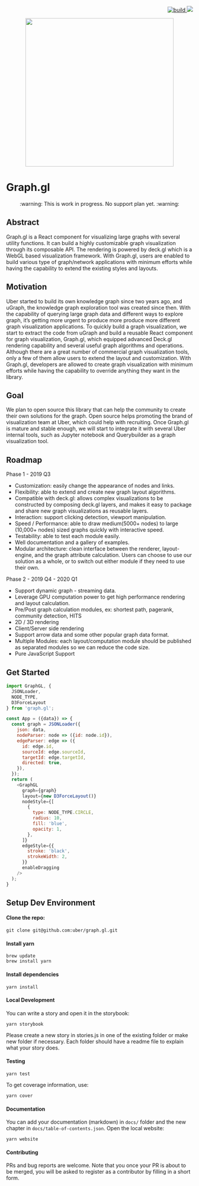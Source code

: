<p align="right">
  <a href="https://travis-ci.com/uber/graph.gl">
    <img src="https://travis-ci.com/uber/graph.gl.svg?branch=master" alt="build" />
  </a>
  <a href="https://app.fossa.com/projects/git%2Bgithub.com%2Fuber%2Fgraph.gl?ref=badge_shield" alt="FOSSA Status">
    <img src="https://app.fossa.com/api/projects/git%2Bgithub.com%2Fuber%2Fgraph.gl.svg?type=shield"/>
  </a>
</p>

<p align="center">
  <img src="https://i.imgur.com/BF9aOEu.png" height="400" />
</p>

# Graph.gl

<p align="center">:warning: This is work in progress. No support plan yet. :warning:</p>

## Abstract
Graph.gl is a React component for visualizing large graphs with several utility functions. It can build a highly customizable graph visualization through its composable API. The rendering is powered by deck.gl which is a WebGL based visualization framework.  With Graph.gl, users are enabled to build various type of graph/network applications with minimum efforts while having the capability to extend the existing styles and layouts.

## Motivation
Uber started to build its own knowledge graph since two years ago, and uGraph, the knowledge graph exploration tool was created since then. With the capability of querying large graph data and different ways to explore graph, it’s getting more urgent to produce more produce more different graph visualization applications.
To quickly build a graph visualization, we start to extract the code from uGraph and build a reusable React component for graph visualization, Graph.gl, which equipped advanced Deck.gl rendering capability and several useful graph algorithms and operations. Although there are a great number of commercial graph visualization tools, only a few of them allow users to extend the layout and customization. With Graph.gl, developers are allowed to create graph visualization with minimum efforts while having the capability to override anything they want in the library.

## Goal
We plan to open source this library that can help the community to create their own solutions for the graph. Open source helps promoting the brand of visualization team at Uber, which could help with recruiting. Once Graph.gl is mature and stable enough, we will start to integrate it with several Uber internal tools, such as Jupyter notebook and Querybuilder as a graph visualization tool.

## Roadmap

Phase 1 - 2019 Q3
 - Customization: easily change the appearance of nodes and links.
 - Flexibility: able to extend and create new graph layout algorithms.
 - Compatible with deck.gl: allows complex visualizations to be constructed by composing deck.gl layers, and makes it easy to package and share new graph visualizations as reusable layers.
 - Interaction: support clicking detection, viewport manipulation.
 - Speed / Performance: able to draw medium(5000+ nodes) to large (10,000+ nodes) sized graphs quickly with interactive speed.
 - Testability: able to test each module easily.
 - Well documentation and a gallery of examples.
 - Modular architecture: clean interface between the renderer, layout-engine, and the graph attribute calculation. Users can choose to use our solution as a whole, or to switch out either module if they need to use their own.

Phase 2 - 2019 Q4 - 2020 Q1
 - Support dynamic graph - streaming data.
 - Leverage GPU computation power to get high performance rendering and layout calculation.
 - Pre/Post graph calculation modules, ex: shortest path, pagerank, community detection, HITS
 - 2D / 3D rendering
 - Client/Server side rendering
 - Support arrow data and some other popular graph data format.
 - Multiple Modules: each layout/computation module should be published as separated modules so we can reduce the code size.
 - Pure JavaScript Support

## Get Started
```js
import GraphGL, {
  JSONLoader,
  NODE_TYPE,
  D3ForceLayout
} from 'graph.gl';

const App = ({data}) => {
  const graph = JSONLoader({
    json: data,
    nodeParser: node => ({id: node.id}),
    edgeParser: edge => ({
      id: edge.id,
      sourceId: edge.sourceId,
      targetId: edge.targetId,
      directed: true,
    }),
  });
  return (
    <GraphGL
      graph={graph}
      layout={new D3ForceLayout()}
      nodeStyle={[
        {
          type: NODE_TYPE.CIRCLE,
          radius: 10,
          fill: 'blue',
          opacity: 1,
        },
      ]}
      edgeStyle={{
        stroke: 'black',
        strokeWidth: 2,
      }}
      enableDragging
    />
  );
}
````


## Setup Dev Environment

#### Clone the repo:

```
git clone git@github.com:uber/graph.gl.git
```

#### Install yarn

```
brew update
brew install yarn
```

#### Install dependencies

```
yarn install
```

#### Local Development

You can write a story and open it in the storybook:
```
yarn storybook
```
Please create a new story in stories.js in one of the existing folder or make new folder if necessary.
Each folder should have a readme file to explain what your story does.


#### Testing

```
yarn test
```

To get coverage information, use:

```
yarn cover
```

#### Documentation

You can add your documentation (markdown) in `docs/` folder and the new chapter in `docs/table-of-contents.json`.
Open the local website:
```
yarn website
```

#### Contributing

PRs and bug reports are welcome. Note that you once your PR is
about to be merged, you will be asked to register as a contributor
by filling in a short form.
